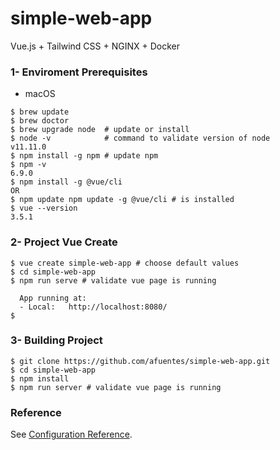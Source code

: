 # simple-web-app

Vue.js + Tailwind CSS + NGINX + Docker 

### 1- Enviroment Prerequisites 

* macOS 
```
$ brew update
$ brew doctor
$ brew upgrade node  # update or install 
$ node -v            # command to validate version of node
v11.11.0 
$ npm install -g npm # update npm
$ npm -v
6.9.0
$ npm install -g @vue/cli 
OR 
$ npm update npm update -g @vue/cli # is installed
$ vue --version
3.5.1

```
### 2- Project Vue Create  

```
$ vue create simple-web-app # choose default values 
$ cd simple-web-app
$ npm run serve # validate vue page is running 

  App running at:
  - Local:   http://localhost:8080/ 
$  

```


### 3-  Building Project 

```
$ git clone https://github.com/afuentes/simple-web-app.git
$ cd simple-web-app
$ npm install
$ npm run server # validate vue page is running 

```


### Reference

See [Configuration Reference](https://cli.vuejs.org/config/).


